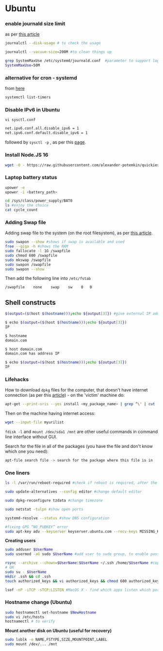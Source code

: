 # Ubuntu

### enable journald size limit

as per [this article](https://askubuntu.com/questions/1012912/systemd-logs-journalctl-are-too-large-and-slow)

```bash
journalctl --disk-usage # to check the usage

journalctl --vacuum-size=200M #to clean things up

grep SystemMaxUse /etc/systemd/journald.conf  #parameter to support logs
SystemMaxUse=50M
```

### alternative for cron - systemd

from [here](https://linuxconfig.org/how-to-schedule-tasks-with-systemd-timers-in-linux)

```bash
systemctl list-timers
```

### Disable IPv6 in Ubuntu

`vi sysctl.conf`

```bash
net.ipv6.conf.all.disable_ipv6 = 1
net.ipv6.conf.default.disable_ipv6 = 1
```

followed by `sysctl -p` , as per this [page](https://www.digitalocean.com/community/questions/how-do-i-disable-ipv6-on-ubuntu-20-04).

### Install Node.JS 16

```bash
wget -O - https://raw.githubusercontent.com/alexander-potemkin/quickies/main/nodejs16.sh | bash
```

### Laptop battery status

```bash
upower -e
upower -i <battery_path>

cd /sys/class/power_supply/BAT0
ls #enjoy the choice
cat cycle_count
```

### Adding Swap file

Adding swap file to the system (on the root filesystem), as per [this article](https://www.digitalocean.com/community/tutorials/how-to-add-swap-space-on-ubuntu-20-04).

```bash
sudo swapon --show #shows if swap is available and used
free --giga -h #shows the RAM
sudo fallocate -l 1G /swapfile
sudo chmod 600 /swapfile
sudo mkswap /swapfile
sudo swapon /swapfile
sudo swapon --show
```

Then add the following line into `/etc/fstab`

```bash
/swapfile    none    swap    sw    0   0
```

## Shell constructs

```bash
$(output=($(host $(hostname)));echo ${output[3]}) #give external IP address of the machine configured hostname

$ echo $(output=($(host $(hostname)));echo ${output[3]}) 
IP

$ hostname
domain.com

$ host domain.com
domain.com has address IP

$ echo $(output=($(host $(hostname)));echo ${output[3]})
IP
```

### Lifehacks

How to download `dpkg` files for the computer, that doesn't have internet connection (as per this [article](https://stackoverflow.com/a/26239050/2188026)) - on the 'victim' machine do:

```bash
apt-get --print-uris --yes install <my_package_name> | grep ^\' | cut -d\' -f2 >downloads.list
```

Then on the machine having internet access:

```bash
wget --input-file myurilist
```

`fdisk -l` and `mount /dev/sda1 /mnt` are other useful commands in command line interface without GUI.

Search for the file in all of the packages (you have the file and don't know which one you need):

```bash
apt-file search file -> search for the package where this file is in
```

### One liners

```bash
ls -l /var/run/reboot-required #check if reboot is required, after the apt upgrade
```

```bash
sudo update-alternatives --config editor #change default editor
```

```bash
sudo dpkg-reconfigure tzdata #change timezone
```

```bash
sudo netstat -tulpn #show open ports
```

```bash
systemd-resolve --status #show DNS configuration
```

```bash
#fixing GPG “NO_PUBKEY” error
sudo apt-key adv --keyserver keyserver.ubuntu.com --recv-keys MISSING_KEY
```

**Creating users**

```bash
sudo adduser $UserName
sudo usermod -aG sudo $UserName #add user to sudo group, to enable passwordless sudo

rsync --archive --chown=$UserName:$UserName ~/.ssh /home/$UserName #copy SSH keys
# OR
sudo su - $UserName
mkdir .ssh && cd .ssh
touch authorized_keys && vi authorized_keys && chmod 600 authorized_keys
```

```bash
lsof -nP -iTCP -sTCP:LISTEN #MacOS X - find which apps listen which port
```

### Hostname change (Ubuntu)

```bash
sudo hostnamectl set-hostname $NewHostname
sudo vi /etc/hosts
hostnamectl # to verify
```

**Mount another disk on Ubuntu (useful for recovery)**

```bash
sudo lsblk -o NAME,FSTYPE,SIZE,MOUNTPOINT,LABEL
sudo mount /dev/... /mnt
```